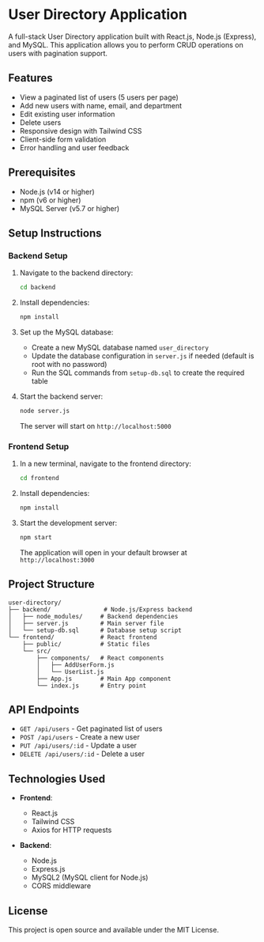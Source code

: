 # User Directory Application

A full-stack User Directory application built with React.js, Node.js (Express), and MySQL. This application allows you to perform CRUD operations on users with pagination support.

## Features

- View a paginated list of users (5 users per page)
- Add new users with name, email, and department
- Edit existing user information
- Delete users
- Responsive design with Tailwind CSS
- Client-side form validation
- Error handling and user feedback

## Prerequisites

- Node.js (v14 or higher)
- npm (v6 or higher)
- MySQL Server (v5.7 or higher)

## Setup Instructions

### Backend Setup

1. Navigate to the backend directory:
   ```bash
   cd backend
   ```

2. Install dependencies:
   ```bash
   npm install
   ```

3. Set up the MySQL database:
   - Create a new MySQL database named `user_directory`
   - Update the database configuration in `server.js` if needed (default is root with no password)
   - Run the SQL commands from `setup-db.sql` to create the required table

4. Start the backend server:
   ```bash
   node server.js
   ```
   The server will start on `http://localhost:5000`

### Frontend Setup

1. In a new terminal, navigate to the frontend directory:
   ```bash
   cd frontend
   ```

2. Install dependencies:
   ```bash
   npm install
   ```

3. Start the development server:
   ```bash
   npm start
   ```
   The application will open in your default browser at `http://localhost:3000`

## Project Structure

```
user-directory/
├── backend/               # Node.js/Express backend
│   ├── node_modules/     # Backend dependencies
│   ├── server.js         # Main server file
│   └── setup-db.sql      # Database setup script
└── frontend/             # React frontend
    ├── public/           # Static files
    └── src/
        ├── components/   # React components
        │   ├── AddUserForm.js
        │   └── UserList.js
        ├── App.js        # Main App component
        └── index.js      # Entry point
```

## API Endpoints

- `GET /api/users` - Get paginated list of users
- `POST /api/users` - Create a new user
- `PUT /api/users/:id` - Update a user
- `DELETE /api/users/:id` - Delete a user

## Technologies Used

- **Frontend**:
  - React.js
  - Tailwind CSS
  - Axios for HTTP requests

- **Backend**:
  - Node.js
  - Express.js
  - MySQL2 (MySQL client for Node.js)
  - CORS middleware

## License

This project is open source and available under the MIT License.
